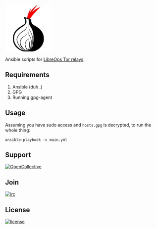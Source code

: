<img src="resources/logo.png" width="150">

Ansible scripts for <a href="https://libreops.cc/tor/">LibreOps Tor relays</a>.

## Requirements

1. Ansible (duh..)
2. GPG
3. Running gpg-agent

## Usage

Assuming you have sudo access and `hosts.gpg` is decrypted, to run the whole thing:

```
ansible-playbook -v main.yml
```

## Support

[![OpenCollective](https://img.shields.io/opencollective/all/libreops?color=%23800&label=opencollective&style=flat-square)](https://opencollective.com/libreops/)

## Join

[![irc](https://img.shields.io/badge/Matrix-%23libreops:matrix.org-blue.svg?style=flat-square)](https://riot.im/app/#/room/#libreops:matrix.org)

## License

[![license](https://img.shields.io/badge/license-AGPL%203.0-6672D8.svg?style=flat-square)](LICENSE)
